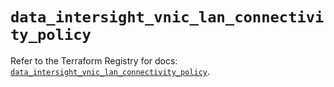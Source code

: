 # `data_intersight_vnic_lan_connectivity_policy`

Refer to the Terraform Registry for docs: [`data_intersight_vnic_lan_connectivity_policy`](https://registry.terraform.io/providers/ciscodevnet/intersight/1.0.71/docs/data-sources/vnic_lan_connectivity_policy).
